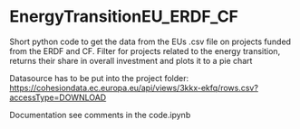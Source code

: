 # EnergyTransitionEU_ERDF_CF
Short python code to get the data from the EUs .csv file on projects funded from the ERDF and CF. Filter for projects related to the energy transition, returns their share in overall investment and plots it to a pie chart

Datasource has to be put into the project folder: https://cohesiondata.ec.europa.eu/api/views/3kkx-ekfq/rows.csv?accessType=DOWNLOAD

Documentation see comments in the code.ipynb
